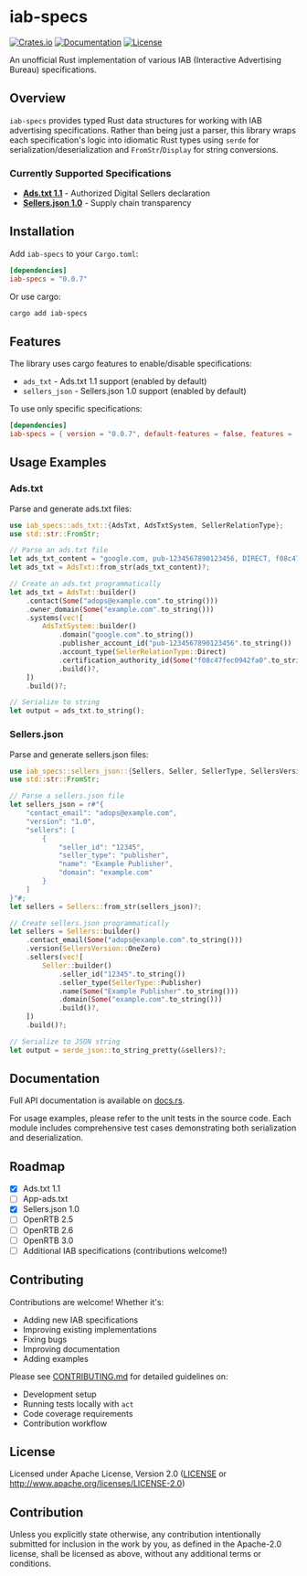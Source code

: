 # iab-specs

[![Crates.io](https://img.shields.io/crates/v/iab-specs.svg)](https://crates.io/crates/iab-specs)
[![Documentation](https://docs.rs/iab-specs/badge.svg)](https://docs.rs/iab-specs)
[![License](https://img.shields.io/crates/l/iab-specs.svg)](LICENSE)

An unofficial Rust implementation of various IAB (Interactive Advertising Bureau) specifications.

## Overview

`iab-specs` provides typed Rust data structures for working with IAB advertising specifications. Rather than being just a parser, this library wraps each specification's logic into idiomatic Rust types using `serde` for serialization/deserialization and `FromStr`/`Display` for string conversions.

### Currently Supported Specifications

- **[Ads.txt 1.1](https://iabtechlab.com/wp-content/uploads/2022/04/Ads.txt-1.1.pdf)** - Authorized Digital Sellers declaration
- **[Sellers.json 1.0](https://iabtechlab.com/wp-content/uploads/2019/07/Sellers.json_Final.pdf)** - Supply chain transparency

## Installation

Add `iab-specs` to your `Cargo.toml`:

```toml
[dependencies]
iab-specs = "0.0.7"
```

Or use cargo:

```bash
cargo add iab-specs
```

## Features

The library uses cargo features to enable/disable specifications:

- `ads_txt` - Ads.txt 1.1 support (enabled by default)
- `sellers_json` - Sellers.json 1.0 support (enabled by default)

To use only specific specifications:

```toml
[dependencies]
iab-specs = { version = "0.0.7", default-features = false, features = ["ads_txt"] }
```

## Usage Examples

### Ads.txt

Parse and generate ads.txt files:

```rust
use iab_specs::ads_txt::{AdsTxt, AdsTxtSystem, SellerRelationType};
use std::str::FromStr;

// Parse an ads.txt file
let ads_txt_content = "google.com, pub-1234567890123456, DIRECT, f08c47fec0942fa0";
let ads_txt = AdsTxt::from_str(ads_txt_content)?;

// Create an ads.txt programmatically
let ads_txt = AdsTxt::builder()
    .contact(Some("adops@example.com".to_string()))
    .owner_domain(Some("example.com".to_string()))
    .systems(vec![
        AdsTxtSystem::builder()
            .domain("google.com".to_string())
            .publisher_account_id("pub-1234567890123456".to_string())
            .account_type(SellerRelationType::Direct)
            .certification_authority_id(Some("f08c47fec0942fa0".to_string()))
            .build()?,
    ])
    .build()?;

// Serialize to string
let output = ads_txt.to_string();
```

### Sellers.json

Parse and generate sellers.json files:

```rust
use iab_specs::sellers_json::{Sellers, Seller, SellerType, SellersVersion};
use std::str::FromStr;

// Parse a sellers.json file
let sellers_json = r#"{
    "contact_email": "adops@example.com",
    "version": "1.0",
    "sellers": [
        {
            "seller_id": "12345",
            "seller_type": "publisher",
            "name": "Example Publisher",
            "domain": "example.com"
        }
    ]
}"#;
let sellers = Sellers::from_str(sellers_json)?;

// Create sellers.json programmatically
let sellers = Sellers::builder()
    .contact_email(Some("adops@example.com".to_string()))
    .version(SellersVersion::OneZero)
    .sellers(vec![
        Seller::builder()
            .seller_id("12345".to_string())
            .seller_type(SellerType::Publisher)
            .name(Some("Example Publisher".to_string()))
            .domain(Some("example.com".to_string()))
            .build()?,
    ])
    .build()?;

// Serialize to JSON string
let output = serde_json::to_string_pretty(&sellers)?;
```

## Documentation

Full API documentation is available on [docs.rs](https://docs.rs/iab-specs).

For usage examples, please refer to the unit tests in the source code. Each module includes comprehensive test cases demonstrating both serialization and deserialization.

## Roadmap

- [x] Ads.txt 1.1
- [ ] App-ads.txt
- [x] Sellers.json 1.0
- [ ] OpenRTB 2.5
- [ ] OpenRTB 2.6
- [ ] OpenRTB 3.0
- [ ] Additional IAB specifications (contributions welcome!)

## Contributing

Contributions are welcome! Whether it's:

- Adding new IAB specifications
- Improving existing implementations
- Fixing bugs
- Improving documentation
- Adding examples

Please see [CONTRIBUTING.md](CONTRIBUTING.md) for detailed guidelines on:
- Development setup
- Running tests locally with `act`
- Code coverage requirements
- Contribution workflow

## License

Licensed under Apache License, Version 2.0 ([LICENSE](LICENSE) or http://www.apache.org/licenses/LICENSE-2.0)

## Contribution

Unless you explicitly state otherwise, any contribution intentionally submitted for inclusion in the work by you, as defined in the Apache-2.0 license, shall be licensed as above, without any additional terms or conditions.
